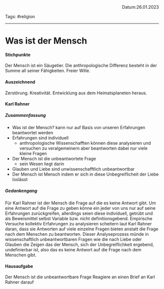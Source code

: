 <p align="right">Datum:26.01.2023</p>

Tags: #religion 

---
# Was ist der Mensch
#### Stichpunkte

Der Mensch ist ein Säugetier.
Die anthropologische Differenz besteht in der Summe all seiner Fähigkeiten.
Freier Wille.

#### Auszeichnend

Zerstörung.
Kreativität.
Entwicklung aus dem Heimatsplaneten heraus.


#### Karl Rahner
##### Zusammenfassung
- Was ist der Mensch? kann nur auf Basis von unseren Erfahrungen beantwortet werden
- Erfahrungen sind individuell
	- anthropologische Wissenschafften können diese analysieren und versuchen zu veralgemeinern aber beantworten dabei nur viele kleine Fragen
- Der Mensch ist die unbeantwortete Frage
	- sein Wesen liegt darin
- Glauben und Liebe sind unwissenschafftlich unbeantwortbar
- Der Mensch ist Mensch indem er sich in diese Unbegreiflicheit der Liebe loslässt

##### Gedankengang
Für Karl Rahner ist der Mensch die Frage auf die es keine Antwort gibt.
Um eine Antwort auf die Frage zu geben könne ein jeder von uns nur auf seine Erfahrungen zurückgreifen, allerdings seien diese individuell, getrübt und  als Beweismittel selbst Variable bzw. nicht definitionsgebend. Empirische Versuche kollektiv Erfahrungen zu analysieren scheitern laut Karl Rahner daran, dass sie Antworten auf viele einzelne Fragen bieten anstatt die Frage nach dem Menschen zu beantworten. Dieser Analyseprozess münde in wissenschaftlich unbeantwortbaren Fragen wie die nach Liebe oder Glauben die Zeigen das der Mensch, sich der Unbegreiflichkeit ergebend, undefinierbar ist, also das es keine Antwort auf die Frage nach dem Menschen gibt. 



#### Hausaufgabe 
Der Mensch ist die unbeantwortbare Frage
Reagiere an einen Brief an Karl Rahner darauf
